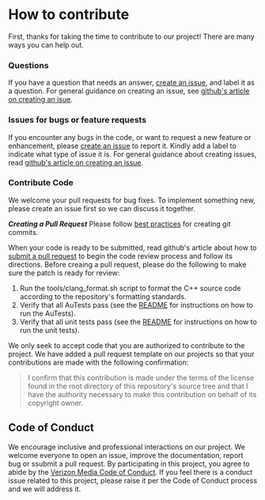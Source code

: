 # How to contribute
First, thanks for taking the time to contribute to our project! There are many ways you can help out.

### Questions

If you have a question that needs an answer, [create an issue](https://github.com/yahoo/proxy-verifier/issues/new), and label it as a question. For general guidance on creating an issue, see [github's article on creating an isue](https://help.github.com/articles/creating-an-issue/).


### Issues for bugs or feature requests

If you encounter any bugs in the code, or want to request a new feature or enhancement, please [create an issue](https://github.com/yahoo/proxy-verifier/issues/new) to report it. Kindly add a label to indicate what type of issue it is. For general guidance about creating issues, read [github's article on creating an issue](https://help.github.com/articles/creating-an-issue/).

### Contribute Code
We welcome your pull requests for bug fixes. To implement something new, please create an issue first so we can discuss it together.

***Creating a Pull Request***
Please follow [best practices](https://github.com/trein/dev-best-practices/wiki/Git-Commit-Best-Practices) for creating git commits.

When your code is ready to be submitted, read github's article about how to [submit a pull request](https://help.github.com/articles/creating-a-pull-request/) to begin the code review process and follow its directions. Before creaing a pull request, please do the following to make sure the patch is ready for review:

1. Run the tools/clang\_format.sh script to format the C++ source code according to the repository's formatting standards.
1. Verify that all AuTests pass (see the [README](https://github.com/yahoo/proxy-verifier/blob/master/README.md) for instructions on how to run the AuTests).
1. Verify that all unit tests pass (see the [README](https://github.com/yahoo/proxy-verifier/blob/master/README.md) for instructions on how to run the unit tests).

We only seek to accept code that you are authorized to contribute to the project. We have added a pull request template on our projects so that your contributions are made with the following confirmation: 

> I confirm that this contribution is made under the terms of the license found in the root directory of this repository's source tree and that I have the authority necessary to make this contribution on behalf of its copyright owner.

## Code of Conduct

We encourage inclusive and professional interactions on our project. We welcome everyone to open an issue, improve the documentation, report bug or ssubmit a pull request. By participating in this project, you agree to abide by the [Verizon Media Code of Conduct](Code-of-Conduct.md). If you feel there is a conduct issue related to this project, please raise it per the Code of Conduct process and we will address it.
